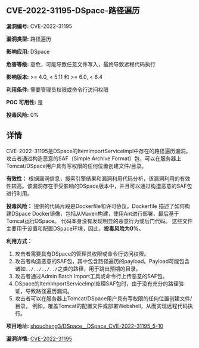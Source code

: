 ## CVE-2022-31195-DSpace-路径遍历

**漏洞编号:** CVE-2022-31195

**漏洞类型:** 路径遍历

**影响应用:** DSpace

**危害等级:** 高危，可能导致任意文件写入，最终导致远程代码执行

**影响版本:** >= 4.0, < 5.11 和 >= 6.0, < 6.4

**利用条件:** 需要管理员权限或命令行访问权限

**POC 可用性:** 是

**投毒风险:** 0%

## 详情

CVE-2022-31195是DSpace的ItemImportServiceImpl中存在的路径遍历漏洞。攻击者通过构造恶意的SAF（Simple Archive Format）包，可以在服务器上Tomcat/DSpace用户具有写权限的任何位置创建文件/目录。

**有效性：**
根据漏洞信息，搜索引擎结果和漏洞利用代码分析，该漏洞利用的有效性较高。该漏洞存在于受影响的DSpace版本中，并且可以通过构造恶意的SAF包进行利用。

**投毒风险：**
提供的代码片段是Dockerfile和许可协议。Dockerfile 描述了如何构建DSpace Docker镜像，包括从Maven构建，使用Ant进行部署，最后基于Tomcat运行DSpace。 代码本身没有发现明显的恶意行为或后门代码。 这些文件主要用于设置和配置DSpace环境，因此，**投毒风险为0%**。

**利用方式：**
1.  攻击者需要具有DSpace的管理员权限或命令行访问权限。
2.  攻击者构造恶意的SAF包，其中包含路径遍历的payload。Payload可能包含诸如`../../../../`之类的路径，用于跳出预期的目录。
3.  攻击者通过Admin Batch Import工具或命令行上传恶意的SAF包。
4.  DSpace的ItemImportServiceImpl处理SAF包时，由于没有充分的路径验证，导致路径遍历漏洞。
5.  攻击者可以在服务器上Tomcat/DSpace用户具有写权限的任何位置创建文件/目录， 例如，覆盖Tomcat的配置文件或部署Webshell，从而实现远程代码执行。

**项目地址:** [shoucheng3/DSpace__DSpace_CVE-2022-31195_5-10](https://github.com/shoucheng3/DSpace__DSpace_CVE-2022-31195_5-10)

**漏洞详情:** [CVE-2022-31195](https://nvd.nist.gov/vuln/detail/CVE-2022-31195)